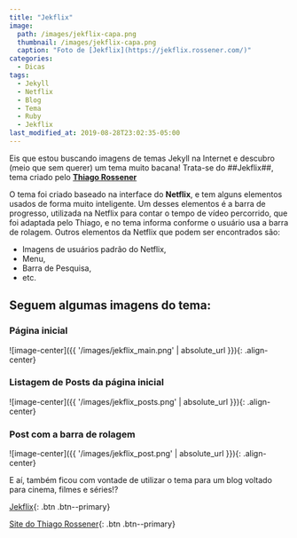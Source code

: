 ```yaml
---
title: "Jekflix"
image: 
  path: /images/jekflix-capa.png
  thumbnail: /images/jekflix-capa.png
  caption: "Foto de [Jekflix](https://jekflix.rossener.com/)"
categories:
  - Dicas
tags:
  - Jekyll
  - Netflix
  - Blog
  - Tema
  - Ruby
  - Jekflix
last_modified_at: 2019-08-28T23:02:35-05:00
---
```


Eis que estou buscando imagens de temas Jekyll na Internet e descubro (meio que sem querer) um tema muito bacana!
Trata-se do ##Jekflix##, tema criado pelo **[Thiago Rossener](https://rossener.com/)**

O tema foi criado baseado na interface do **Netflix**, e tem alguns elementos usados de forma muito inteligente.
Um desses elementos é a barra de progresso, utilizada na Netflix para contar o tempo de vídeo percorrido, que foi adaptada pelo Thiago, e no tema informa conforme o usuário usa a barra de rolagem.
Outros elementos da Netflix que podem ser encontrados são: 
* Imagens de usuários padrão do Netflix, 
* Menu, 
* Barra de Pesquisa, 
* etc.

## Seguem algumas imagens do tema: ##

### Página inicial ###
![image-center]({{ '/images/jekflix_main.png' | absolute_url }}){: .align-center}

### Listagem de Posts da página inicial ###
![image-center]({{ '/images/jekflix_posts.png' | absolute_url }}){: .align-center}

### Post com a barra de rolagem ###
![image-center]({{ '/images/jekflix_post.png' | absolute_url }}){: .align-center}



E aí, também ficou com vontade de utilizar o tema para um blog voltado para cinema, filmes e séries!?

[Jekflix](https://jekflix.rossener.com/){: .btn .btn--primary}

[Site do Thiago Rossener](https://rossener.com/){: .btn .btn--primary}